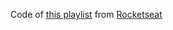 Code of [this playlist](https://www.youtube.com/playlist?list=PL85ITvJ7FLoifcDIBeuuAhh4_799RZaSc) from [Rocketseat](https://github.com/rocketseat)
